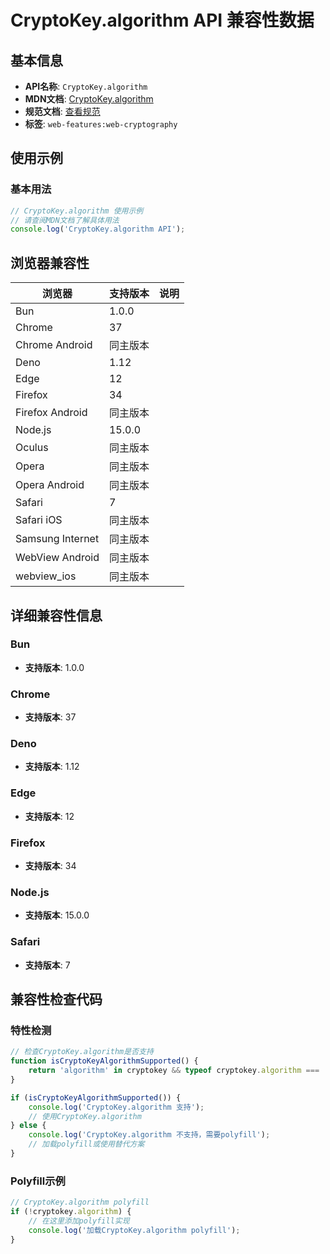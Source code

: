 # CryptoKey.algorithm API 兼容性数据

## 基本信息

- **API名称**: `CryptoKey.algorithm`
- **MDN文档**: [CryptoKey.algorithm](https://developer.mozilla.org/docs/Web/API/CryptoKey/algorithm)
- **规范文档**: [查看规范](https://w3c.github.io/webcrypto/#dom-cryptokey-algorithm)
- **标签**: `web-features:web-cryptography`

## 使用示例

### 基本用法

```javascript
// CryptoKey.algorithm 使用示例
// 请查阅MDN文档了解具体用法
console.log('CryptoKey.algorithm API');
```

## 浏览器兼容性

| 浏览器 | 支持版本 | 说明 |
|--------|----------|------|
| Bun | 1.0.0 |  |
| Chrome | 37 |  |
| Chrome Android | 同主版本 |  |
| Deno | 1.12 |  |
| Edge | 12 |  |
| Firefox | 34 |  |
| Firefox Android | 同主版本 |  |
| Node.js | 15.0.0 |  |
| Oculus | 同主版本 |  |
| Opera | 同主版本 |  |
| Opera Android | 同主版本 |  |
| Safari | 7 |  |
| Safari iOS | 同主版本 |  |
| Samsung Internet | 同主版本 |  |
| WebView Android | 同主版本 |  |
| webview_ios | 同主版本 |  |

## 详细兼容性信息

### Bun

- **支持版本**: 1.0.0

### Chrome

- **支持版本**: 37

### Deno

- **支持版本**: 1.12

### Edge

- **支持版本**: 12

### Firefox

- **支持版本**: 34

### Node.js

- **支持版本**: 15.0.0

### Safari

- **支持版本**: 7

## 兼容性检查代码

### 特性检测

```javascript
// 检查CryptoKey.algorithm是否支持
function isCryptoKeyAlgorithmSupported() {
    return 'algorithm' in cryptokey && typeof cryptokey.algorithm === 'function';
}

if (isCryptoKeyAlgorithmSupported()) {
    console.log('CryptoKey.algorithm 支持');
    // 使用CryptoKey.algorithm
} else {
    console.log('CryptoKey.algorithm 不支持，需要polyfill');
    // 加载polyfill或使用替代方案
}
```

### Polyfill示例

```javascript
// CryptoKey.algorithm polyfill
if (!cryptokey.algorithm) {
    // 在这里添加polyfill实现
    console.log('加载CryptoKey.algorithm polyfill');
}
```

